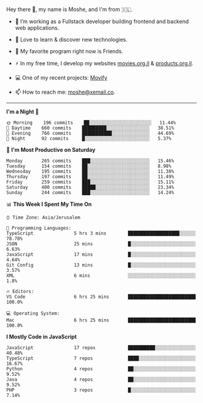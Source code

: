 Hey there 👋, my name is Moshe, and I'm from 🇮🇱.

- :telescope: I’m working as a Fullstack developer building frontend and backend web applications.

- :seedling: Love to learn & discover new technologies.

- 🍿 My favorite program right now is Friends.

- :zap: In my free time, I develop my websites [movies.org.il](https://movies.org.il) & [products.org.il](https://products.org.il).

- 💻 One of my recent projects: [Movify](https://github.com/jewishmoses/movify)

- :mailbox: How to reach me: moshe@xemail.co.

<hr/>

<!--START_SECTION:waka-->
**I'm a Night 🦉** 

```text
🌞 Morning    196 commits    ██░░░░░░░░░░░░░░░░░░░░░░░   11.44% 
🌆 Daytime    660 commits    █████████░░░░░░░░░░░░░░░░   38.51% 
🌃 Evening    766 commits    ███████████░░░░░░░░░░░░░░   44.69% 
🌙 Night      92 commits     █░░░░░░░░░░░░░░░░░░░░░░░░   5.37%

```
📅 **I'm Most Productive on Saturday** 

```text
Monday       265 commits    ███░░░░░░░░░░░░░░░░░░░░░░   15.46% 
Tuesday      154 commits    ██░░░░░░░░░░░░░░░░░░░░░░░   8.98% 
Wednesday    195 commits    ██░░░░░░░░░░░░░░░░░░░░░░░   11.38% 
Thursday     197 commits    ██░░░░░░░░░░░░░░░░░░░░░░░   11.49% 
Friday       259 commits    ███░░░░░░░░░░░░░░░░░░░░░░   15.11% 
Saturday     400 commits    █████░░░░░░░░░░░░░░░░░░░░   23.34% 
Sunday       244 commits    ███░░░░░░░░░░░░░░░░░░░░░░   14.24%

```


📊 **This Week I Spent My Time On** 

```text
⌚︎ Time Zone: Asia/Jerusalem

💬 Programming Languages: 
TypeScript               5 hrs 3 mins        ███████████████████░░░░░░   78.78% 
JSON                     25 mins             █░░░░░░░░░░░░░░░░░░░░░░░░   6.63% 
JavaScript               17 mins             █░░░░░░░░░░░░░░░░░░░░░░░░   4.64% 
Git Config               13 mins             █░░░░░░░░░░░░░░░░░░░░░░░░   3.57% 
XML                      6 mins              ░░░░░░░░░░░░░░░░░░░░░░░░░   1.8%

🔥 Editors: 
VS Code                  6 hrs 25 mins       █████████████████████████   100.0%

💻 Operating System: 
Mac                      6 hrs 25 mins       █████████████████████████   100.0%

```

**I Mostly Code in JavaScript** 

```text
JavaScript               17 repos            ██████████░░░░░░░░░░░░░░░   40.48% 
TypeScript               7 repos             ████░░░░░░░░░░░░░░░░░░░░░   16.67% 
Python                   4 repos             ██░░░░░░░░░░░░░░░░░░░░░░░   9.52% 
Java                     4 repos             ██░░░░░░░░░░░░░░░░░░░░░░░   9.52% 
PHP                      3 repos             █░░░░░░░░░░░░░░░░░░░░░░░░   7.14%

```



<!--END_SECTION:waka-->

